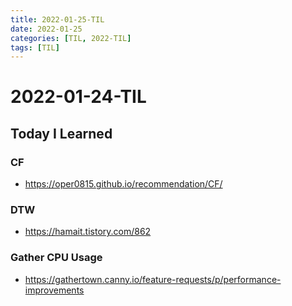 ```yaml
---
title: 2022-01-25-TIL
date: 2022-01-25
categories: [TIL, 2022-TIL]
tags: [TIL]
---
```


# 2022-01-24-TIL

## Today I Learned

### CF

- https://oper0815.github.io/recommendation/CF/

### DTW

- https://hamait.tistory.com/862

### Gather CPU Usage

- https://gathertown.canny.io/feature-requests/p/performance-improvements